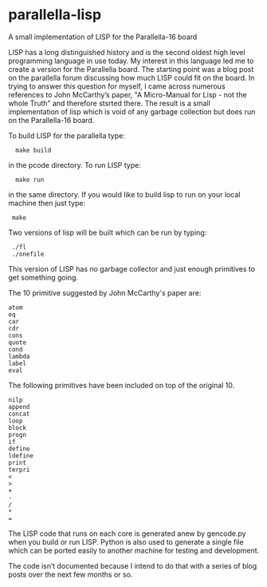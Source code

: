 # parallella-lisp
A small implementation of LISP for the Parallella-16 board

LISP has a long distinguished history and is the second oldest high level programming language in use today. My interest in this language led me to create a version for the Parallella board. The starting point was a blog post on the parallella forum discussing how much LISP could fit on the board. In trying to answer this question for myself, I came across numerous references to John McCarthy’s paper, "A Micro-Manual for Lisp - not the whole Truth" and therefore stsrted there. The result is a small implementation of lisp which is void of any garbage collection but does run on the Parallella-16 board. 

To build LISP for the parallella type:

      make build

in the pcode directory. To run LISP type:

      make run

in the same directory. If you would like to build lisp to run on your local machine then just type:

     make

Two versions of lisp will be built which can be run by typing:

     ./fl
     ./onefile

This version of LISP has no garbage collector and just enough primitives to get something going.

The 10 primitive suggested by John McCarthy's paper are:

	atom
	eq
	car
	cdr
	cons
	quote
	cond
	lambda
	label
	eval

The following primitives have been included on top of the original 10.

	nilp 
	append 
	concat 
	loop 
	block 
	progn 
	if 
	define 
	ldefine 
	print 
	terpri 
	< 
	> 
	+ 
	- 
	/ 
	* 
	=

The LISP code that runs on each core is generated anew by gencode.py when you build or run LISP. Python is also used to generate a single file which can be ported easily to another machine for testing and development.

The code isn’t documented because I intend to do that with a series of blog posts over the next few months or so.
